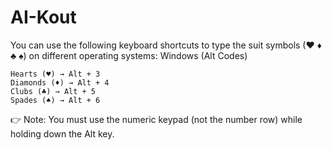 # AI-Kout

You can use the following keyboard shortcuts to type the suit symbols (♥ ♦ ♣ ♠) on different operating systems:
Windows (Alt Codes)

    Hearts (♥) → Alt + 3
    Diamonds (♦) → Alt + 4
    Clubs (♣) → Alt + 5
    Spades (♠) → Alt + 6

👉 Note: You must use the numeric keypad (not the number row) while holding down the Alt key.


